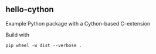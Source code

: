 hello-cython
------------

Example Python package with a Cython-based C-extension

Build with

```
pip wheel -w dist --verbose .
```
